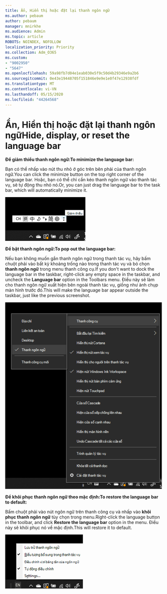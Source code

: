 ```yaml
---
title: Ẩn, Hiển thị hoặc đặt lại thanh ngôn ngữ
ms.author: pebaum
author: pebaum
manager: mnirkhe
ms.audience: Admin
ms.topic: article
ROBOTS: NOINDEX, NOFOLLOW
localization_priority: Priority
ms.collection: Adm_O365
ms.custom:
- "9002950"
- "5647"
ms.openlocfilehash: 59a98fb7d04e1eab030e5f9c50d4b29346e9a2b6
ms.sourcegitcommit: 0e43e19448705f151846e9e9e1e0f47e12938fdf
ms.translationtype: MT
ms.contentlocale: vi-VN
ms.lasthandoff: 05/15/2020
ms.locfileid: "44264568"
---
```

# <a name="hide-display-or-reset-the-language-bar"></a><span data-ttu-id="9144d-102">Ẩn, Hiển thị hoặc đặt lại thanh ngôn ngữ</span><span class="sxs-lookup"><span data-stu-id="9144d-102">Hide, display, or reset the language bar</span></span>

<span data-ttu-id="9144d-103">**Để giảm thiểu thanh ngôn ngữ:**</span><span class="sxs-lookup"><span data-stu-id="9144d-103">**To minimize the language bar:**</span></span>

<span data-ttu-id="9144d-104">Bạn có thể nhấp vào nút thu nhỏ ở góc trên bên phải của thanh ngôn ngữ.</span><span class="sxs-lookup"><span data-stu-id="9144d-104">You can click the minimize button on the top right corner of the language bar.</span></span> <span data-ttu-id="9144d-105">Hoặc, bạn có thể chỉ cần kéo thanh ngôn ngữ vào thanh tác vụ, sẽ tự động thu nhỏ nó.</span><span class="sxs-lookup"><span data-stu-id="9144d-105">Or, you can just drag the language bar to the task bar, which will automatically minimize it.</span></span>

![Thu nhỏ thanh ngôn ngữ](media/minimize-language-bar.png)

<span data-ttu-id="9144d-107">**Để bật thanh ngôn ngữ:**</span><span class="sxs-lookup"><span data-stu-id="9144d-107">**To pop out the language bar:**</span></span>

<span data-ttu-id="9144d-108">Nếu bạn không muốn gắn thanh ngôn ngữ trong thanh tác vụ, hãy bấm chuột phải vào bất kỳ khoảng trống nào trong thanh tác vụ và bỏ chọn **thanh ngôn ngữ** trong menu thanh công cụ.</span><span class="sxs-lookup"><span data-stu-id="9144d-108">If you don't want to dock the language bar in the taskbar, right-click any empty space in the taskbar, and uncheck the **Language bar** option in the Toolbars menu.</span></span> <span data-ttu-id="9144d-109">Điều này sẽ làm cho thanh ngôn ngữ xuất hiện bên ngoài thanh tác vụ, giống như ảnh chụp màn hình trước đó.</span><span class="sxs-lookup"><span data-stu-id="9144d-109">This will make the language bar appear outside the taskbar, just like the previous screenshot.</span></span>

![Bật ra thanh ngôn ngữ](media/pop-out-language-bar.png)

<span data-ttu-id="9144d-111">**Để khôi phục thanh ngôn ngữ theo mặc định:**</span><span class="sxs-lookup"><span data-stu-id="9144d-111">**To restore the language bar to default:**</span></span>

<span data-ttu-id="9144d-112">Bấm chuột phải vào nút ngôn ngữ trên thanh công cụ và nhấp vào **khôi phục thanh ngôn ngữ** tùy chọn trong menu.</span><span class="sxs-lookup"><span data-stu-id="9144d-112">Right-click the language button in the toolbar, and click **Restore the language bar** option in the menu.</span></span> <span data-ttu-id="9144d-113">Điều này sẽ khôi phục nó về mặc định.</span><span class="sxs-lookup"><span data-stu-id="9144d-113">This will restore it to default.</span></span>

![Khôi phục thanh ngôn ngữ](media/restore-language-bar.png)
